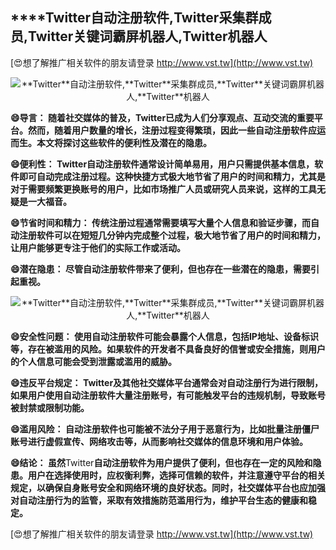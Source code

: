 ## ****Twitter**自动注册软件,**Twitter**采集群成员,**Twitter**关键词霸屏机器人,**Twitter**机器人**

[😍想了解推广相关软件的朋友请登录 http://www.vst.tw](http://www.vst.tw)

 <center><img src="https://vst.tw/MP4/tuiguang/png/4.png" alt="**Twitter**自动注册软件,**Twitter**采集群成员,**Twitter**关键词霸屏机器人,**Twitter**机器人"></center>

**😄导言： 随着社交媒体的普及，**Twitter**已成为人们分享观点、互动交流的重要平台。然而，随着用户数量的增长，注册过程变得繁琐，因此一些自动注册软件应运而生。本文将探讨这些软件的便利性及潜在的隐患。**

**😄便利性： **Twitter**自动注册软件通常设计简单易用，用户只需提供基本信息，软件即可自动完成注册过程。这种快捷方式极大地节省了用户的时间和精力，尤其是对于需要频繁更换账号的用户，比如市场推广人员或研究人员来说，这样的工具无疑是一大福音。**

**😄节省时间和精力： 传统注册过程通常需要填写大量个人信息和验证步骤，而自动注册软件可以在短短几分钟内完成整个过程，极大地节省了用户的时间和精力，让用户能够更专注于他们的实际工作或活动。**

**😄潜在隐患： 尽管自动注册软件带来了便利，但也存在一些潜在的隐患，需要引起重视。**

 <center><img src="https://vst.tw/MP4/tuiguang/png/4.png" alt="**Twitter**自动注册软件,**Twitter**采集群成员,**Twitter**关键词霸屏机器人,**Twitter**机器人"></center>

**😄安全性问题： 使用自动注册软件可能会暴露个人信息，包括IP地址、设备标识等，存在被滥用的风险。如果软件的开发者不具备良好的信誉或安全措施，则用户的个人信息可能会受到泄露或滥用的威胁。**

**😄违反平台规定： **Twitter**及其他社交媒体平台通常会对自动注册行为进行限制，如果用户使用自动注册软件大量注册账号，有可能触发平台的违规机制，导致账号被封禁或限制功能。**

**😄滥用风险： 自动注册软件也可能被不法分子用于恶意行为，比如批量注册僵尸账号进行虚假宣传、网络攻击等，从而影响社交媒体的信息环境和用户体验。**

**😄结论： 虽然**Twitter**自动注册软件为用户提供了便利，但也存在一定的风险和隐患。用户在选择使用时，应权衡利弊，选择可信赖的软件，并注意遵守平台的相关规定，以确保自身账号安全和网络环境的良好状态。同时，社交媒体平台也应加强对自动注册行为的监管，采取有效措施防范滥用行为，维护平台生态的健康和稳定。**

[😍想了解推广相关软件的朋友请登录 http://www.vst.tw](http://www.vst.tw)



